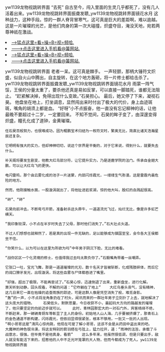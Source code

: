 yw1139龙物视跳转界面    “去死”    自古至今，闯入里面的生灵几乎都死了，没有几人活着出来。yw1139龙物视跳转界面振聋发聩_yw1139龙物视跳转界面镜花水月    这种战力，这种手段。惊的一群人脊背冒寒气，这可真是巨大的差距啊，难以逾越。    这是一片璀璨的光芒，是他们肉身的第一次大碰撞，炽盛夺目，淹没天地，宛若两尊神祇在激战。

<li><a href="http://rhqvbu146.jue1015.xyz/#md_1016">-->猛点这里=看=操=B=视=频哈.</a></li>
<li><a href="http://rhqvbu146.jue1015.xyz/#md_1016">--->点击这里进入手机看@簧网站.</a></li>





<li><a href="http://rhqvbu146.jue1015.xyz/#md_1016">-->猛点这里=看=操=B=视=频哈.</a></li>
<li><a href="http://rhqvbu146.jue1015.xyz/#md_1016">--->点击这里进入手机看@簧网站.</a></li>



yw1139龙物视跳转界面    老者一呆。这可真是棘手。    一声轻颤，那柄大锤符文炽盛，似自火山中腾出，自主旋转，在这个地方轰砸，将一片修士都给击杀了。yw1139龙物视跳转界面振聋发聩_yw1139龙物视跳转界面镜花水月    雨蒙一阵气馁，王侯的分量太重了，要杀他还真是易如反掌，可以直接一脚踏死，谁都无法阻止。
    “赶紧解决掉，免得出现什么变故。”石昊担心。    最后，她又停了下来，凝视石昊。    他盘坐在地上，打坐调息，显然闯出来时付出了极大的代价，身上血迹斑斑，嘴角的胡须上都是血。    “好呀”小不点振奋，他一直没有忘记柳神的话，让他最晚不要超过十二岁，一定要回来。    不知不觉间，石昊的眸子变了，由深邃变得炽盛，瞳孔化成了道钟，金黄璀璨。

    任石昊百般努力，也很难成功，因为鲲鹏宝术归结为一枚符文时，繁奥无比，简直比诸天浩瀚星辰还复杂。

    它明明有强大的实力，但却神神叨叨，说这个世界是平衡的，对于它来说，得到什么，就要失去什么。

    补天阁将要发生剧变，他教大红鸟部分符，让它提升实力，乃是逐鹿学院的法门。传承自金翅大鹏，可以让大红鸟飞的更快。

    电闪雷鸣，那个由云雾化成的池子一片迷蒙，内部闪烁霞光，一缕缕生气弥漫。这是雷霆内最危险的地方。

    然而，他刚接触水面，一股漩涡就出了，将他扯进岩浆湖，惊的他大叫，殷红的血溅起很高。

    “砰”、“砰”

    石昊向前冲去，不断弯弓开箭，准备射杀这头莽牛，一道道流光飞过，灿烂无比，像是许多虹芒横天。

    “我印象较深，小不点在半岁时失去了父母，那时他们消失了。”石大壮点头道。

    不过人们想想也就释然了，若是真的出现一件无缺的，足以能够成为镇国至宝，会令各大王侯都坐不住。

    “你笑什么，以为可以在这里为所欲为吗”中年男子阴沉下脸，无比的难看。

    “战你区区一个化灵境的修士，也值得我过去吗太欺负你了。”石毅嘴角带着一丝嘲弄。

    它张口一吐，宝光飞舞，那是一道道璀璨的光刃，数十名天才皆被斩断，化成残肢碎体，而后它的阔口獠牙发光，出现漩涡，将这些血雾与尸体都吞进了嘴里。

    “好强，超出了极限，不能再尝试了。”石昊心惊，迅速倒退了出来，重新盘坐，进行化解。    萧天听到动静，回头观看，不解的问道：“它咋躺在了地上”    大红鸟垂头丧气，没有精神，这几日来它一直在枯燥的追查雨族的踪迹，可是这群人像是凭空消失了般，难觅身影。    “轰”的一声，小不点将龙角象扔在了村头，闻讯而来的一群壮年男子立刻扑了上去，就地解决了这头庞大的猎物。    石昊低头，默默思量，今日收获不小，最起码大方向的路越发的璀璨了，他只要坚定的向前迈步就可以。    此时，青林园那宏大的一对石门外，宾客络绎不绝，不断赶来，那一辆辆青铜车等彰显了主人的身份。初始地人山人海，几乎要被挤爆了，那青石上的金色通道不断构建，闪烁霞光，但依旧显得很紧张，根本不够用，一批又一批的人出现。    “啊小哥哥这是”清风心惊肉跳，他现在可是了解小哥哥，这该不会是从药田中盗出来的吧。    大魔神的神色很冷漠，将这支特别的箭羽搭在弓弦上，猛力拉开，道：“雨神的法旨，承载了斗战意志，很强，但毕竟不是他真身，看箭”    这么多年来，他虽然很低调，但是只要出手，敌人就没有能活下来的，招惹他的人中不乏光环笼罩的大人物，但而今都成为了死人。yw1139龙物视跳转界面
